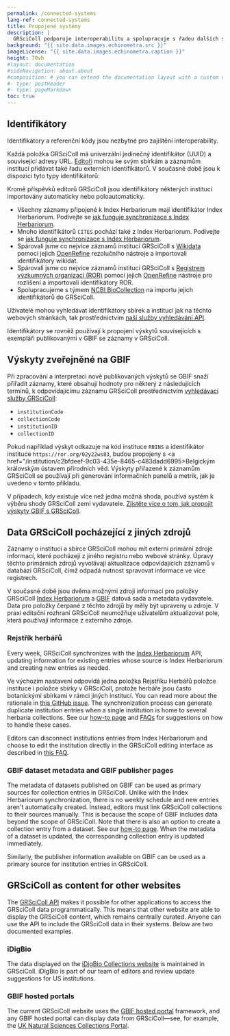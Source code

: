 ```yaml
---
permalink: /connected-systems
lang-ref: connected-systems
title: Propojené systémy
description: |
  GRSciColl podporuje interoperabilitu a spolupracuje s řadou dalších systémů.
background: "{{ site.data.images.echinometra.src }}"
imageLicense: "{{ site.data.images.echinometra.caption }}"
height: 70vh
#layout: documentation
#sideNavigation: about.about
#composition: # you can extend the documentation layout with a custom composition
#- type: postHeader
#- type: pageMarkdown
toc: true
---
```


## Identifikátory

Identifikátory a referenční kódy jsou nezbytné pro zajištění interoperability.

Každá položka GRSciColl má univerzální jedinečný identifikátor (UUID) a související adresy URL. [Editoři](/how-to#become-editor) mohou ke svým sbírkám a záznamům institucí přidávat také řadu externích identifikátorů. V současné době jsou k dispozici tyto typy identifikátorů:

<ul id="identifierEnums"></ul>

<script>
    // Function to fetch and display data
    function fetchAndDisplayIdentifiers() {
        const url = 'https://api.gbif.org/v1/enumeration/basic/IdentifierType';
        const identifierEnumsList = document.getElementById('identifierEnums');
        fetch(url)
            .then(response => {
                if (!response.ok) {
                    throw new Error(`Network response was not ok: ${response.status}`);
                }
                return response.json();
            })
            .then(data => {
                // Clear any existing list items
                identifierEnumsList.innerHTML = '';
                // Iterate through the array and create list items
                data.forEach(identifier => {
                    const listItem = document.createElement('li');
                    listItem.textContent = identifier;
                    identifierEnumsList.appendChild(listItem);
                });
            })
            .catch(error => {
                console.error('Error fetching data:', error);
            });
    }
    // Call the function to fetch and display data when the page loads
    fetchAndDisplayIdentifiers();
</script>

Kromě příspěvků editorů GRSciColl jsou identifikátory některých institucí importovány automaticky nebo poloautomaticky.
* Všechny záznamy připojené k Index Herbariorum mají identifikátor Index Herbariorum. Podívejte se [jak funguje synchronizace s Index Herbariorum](/o#index-herbariorum).
* Mnoho identifikátorů `CITES` pochází také z Index Herbariorum. Podívejte se [jak funguje synchronizace s Index Herbariorum](/connected-systems#index-herbariorum).
* Spárovali jsme co nejvíce záznamů institucí GRSciColl s [Wikidata](https://www.wikidata.org/) pomocí jejich [OpenRefine](https://openrefine.org) rezolučního nástroje a importovali identifikátory wikidat.
* Spárovali jsme co nejvíce záznamů institucí GRSciColl s [Registrem výzkumných organizací (ROR)](https://ror.org) pomocí jejich [OpenRefine](https://openrefine.org) nástroje pro rozlišení a importovali identifikátory ROR.
* Spolupracujeme s týmem [NCBI BioCollection](https://www.ncbi.nlm.nih.gov/biocollections) na importu jejich identifikátorů do GRSciColl.

Uživatelé mohou vyhledávat identifikátory sbírek a institucí jak na těchto webových stránkách, tak prostřednictvím [naší služby vyhledávání API](https://www.gbif.org/developer/registry#lookup).

Identifikátory se rovněž používají k propojení výskytů souvisejících s exempláři publikovanými v GBIF se záznamy v GRSciColl.

## Výskyty zveřejněné na GBIF

Při zpracování a interpretaci nově publikovaných výskytů se GBIF snaží přiřadit záznamy, které obsahují hodnoty pro některý z následujících termínů, k odpovídajícímu záznamu GRSciColl prostřednictvím [vyhledávací služby GRSciColl](https://www.gbif.org/developer/registry#lookup):
* `institutionCode`
* `collectionCode`
* `institutionID`
* `collectionID`

Pokud například výskyt odkazuje na kód instituce `RBINS` a identifikátor instituce `https://ror.org/02y22ws83`, budou propojeny s <a href="/institution/c2bfdeef-9c03-435e-8465-c483dadd6995>Belgickým královským ústavem přírodních věd</a>. Výskyty přiřazené k záznamům GRSciColl se používají při generování informačních panelů a metrik, jak je uvedeno v tomto příkladu.

V případech, kdy existuje více než jedna možná shoda, používá systém k výběru shody GRSciColl zemi vydavatele. [Zjistěte více o tom, jak propojit výskyty GBIF s GRSciColl](/faq#how-to-link-specimen-related-occurrences-published-on-gbif-to-grscicoll-entries).

## Data GRSciColl pocházející z jiných zdrojů

Záznamy o instituci a sbírce GRSciColl mohou mít externí primární zdroje informací, které pocházejí z jiného registru nebo webové stránky. Úpravy těchto primárních zdrojů vyvolávají aktualizace odpovídajících záznamů v databázi GRSciColl, čímž odpadá nutnost spravovat informace ve více registrech.

V současné době jsou dvěma možnými zdroji informací pro položky GRSciColl [Index Herbariorum](https://sweetgum.nybg.org/science/ih/) a [GBIF](https://www.gbif.org) datová sada a metadata vydavatele. Data pro položky čerpané z těchto zdrojů by měly být upraveny u zdroje. V praxi editační rozhraní GRSciColl neumožňuje uživatelům aktualizovat pole, která používají informace z externího zdroje.

### Rejstřík herbářů

Every week, GRSciColl synchronizes with the [Index Herbariorum](https://sweetgum.nybg.org/science/ih/) API, updating information for existing entries whose source is Index Herbariorum and creating new entries as needed.

Ve výchozím nastavení odpovídá jedna položka Rejstříku Herbářů položce instituce i položce sbírky v GRSciColl, protože herbáře jsou často botanickými sbírkami v rámci jiných institucí. You can read more about the rationale in [this GitHub issue](https://github.com/gbif/registry/issues/167). The synchronization process can generate duplicate institution entries when a single institution is home to several herbaria collections. See our [how-to page](/how-to#how-to-edit-a-grscicoll-collection-or-institution) and [FAQs](/faq/#how-to-handle-duplicates) for suggestions on how to handle these cases.

Editors can disconnect institutions entries from Index Herbariorum and choose to edit the institution directly in the GRSciColl editing interface as described in [this FAQ](/faq#how-to-link-specimen-related-occurrences-published-on-gbif-to-grscicoll-entries).

### GBIF dataset metadata and GBIF publisher pages

The metadata of datasets published on GBIF can be used as primary sources for collection entries in GRSciColl. Unlike with the Index Herbariorum synchronization, there is no weekly schedule and new entries aren't automatically created. Instead, editors must link GRSciColl collections to their sources manually. This is because the scope of GBIF includes data beyond the scope of GRSciColl. Note that there is also an option to create a collection entry from a dataset. See our [how-to page](/how-to#how-to-use-the-grscicoll-editing-interface). When the metadata of a dataset is updated, the corresponding collection entry is updated immediately.

Similarly, the publisher information available on GBIF can be used as a primary source for institution entries in GRSciColl.

## GRSciColl as content for other websites

The [GRSciColl API](/api) makes it possible for other applications to access the GRSciColl data programmatically. This means that other website are able to display the GRSciColl content, which remains centrally curated. Anyone can use the API to include the GRSciColl data in their systems. Below are two documented examples.

### iDigBio

The data displayed on the [iDigBio Collections website](https://www.idigbio.org/portal/collections) is maintained in GRSciColl. iDigBio is part of our team of editors and review update suggestions for US institutions.

### GBIF hosted portals

The current GRSciColl website uses the [GBIF hosted portal](https://www.gbif.org/hosted-portals) framework, and any GBIF hosted portal can display data from GRSciColl—see, for example, the [UK Natural Sciences Collections Portal](https://data.dissco-uk.org). 
